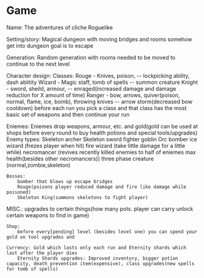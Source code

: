 # Game
Name: The adventures of cliche
Roguelike

Setting/story:
    Magical dungeon with moving bridges and rooms
    somehow get into dungeon goal is to escape

Generation: 
    Random generation with rooms needed to be moved to continue to the next level

Character design:
    Classes:
        Rouge - Knives, poison, -- lockpicking ability, dash ablitity
        Wizard - Magic staff, tomb of spells -- summon creature
        Knight - sword, sheild, armour, -- enraged(increased damage and damage reduction for X amount of time)
        Ranger - bow, arrows, quiver(poison, normal, flame, ice, bomb), throwing knives -- arrow storm(decreased bow cooldown)
    before each run you pick a class and that class has the most basic set of weapons and then continue your run

Eniemes:
    Eniemes drop weapons, armour, etc. and gold(gold can be used at shops before every round to buy health potions and special tools/upgrades)
        Enemy types:
            Skeleton archer
            Skeleton sword fighter
            goblin
            Orc
            bomber
            ice wizard (frezes player when hit)
            fire wizard (take little damage for a little while)
            necromancer (revives recently killed enemies to half of eniemes max health(besides other necromancers))
            three phase creature (normal,zombie,skeleton)

    Bosses:
        bomber that blows up escape bridges 
        Rouge(poisons player reduced damage and fire like damage while poisoned)
        Skeleton King(summons skeletons to fight player)

MISC.:
    upgrades to certain things(how many pots. player can carry unlock certain weapons to find in game)

    Shop:
        before every[pending] level (besides level one) you can spend your gold on tool upgrades and 

    Currency: Gold which lasts only each run and Eternity shards which last after the player dies
        Eternity Shards upgrades: Improved inventory, bigger potion capacity, death prevention item(expensive), class upgrades(new spells for tomb of spells)

